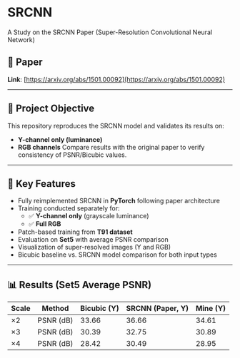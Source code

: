# SRCNN
A Study on the SRCNN Paper (Super-Resolution Convolutional Neural Network)

## 📄 Paper
**Link**: [https://arxiv.org/abs/1501.00092](https://arxiv.org/abs/1501.00092)

---

## 📌 Project Objective
This repository reproduces the SRCNN model and validates its results on:
- **Y-channel only (luminance)**
- **RGB channels**
Compare results with the original paper to verify consistency of PSNR/Bicubic values.

---

## 🧪 Key Features
- Fully reimplemented SRCNN in **PyTorch** following paper architecture  
- Training conducted separately for:
  - ✅ **Y-channel only** (grayscale luminance)
  - ✅ **Full RGB**  
- Patch-based training from **T91 dataset**  
- Evaluation on **Set5** with average PSNR comparison  
- Visualization of super-resolved images (Y and RGB)  
- Bicubic baseline vs. SRCNN model comparison for both input types  

---

## 📊 Results (Set5 Average PSNR)

| Scale | Method        | Bicubic (Y) | SRCNN (Paper, Y) | Mine (Y) |
|-------|---------------|-------------|------------------|----------|
| ×2    | PSNR (dB)     | 33.66       | 36.66            | 34.61    | 
| ×3    | PSNR (dB)     | 30.39       | 32.75            | 30.89    | 
| ×4    | PSNR (dB)     | 28.42       | 30.49            | 28.95    |
